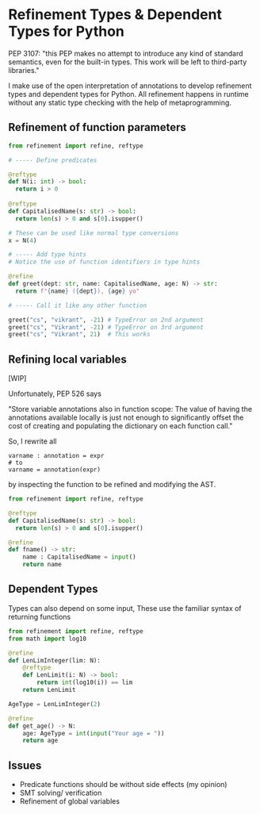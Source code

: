 # Refinement Types & Dependent Types for Python

PEP 3107: "this PEP makes no attempt to introduce any kind of standard semantics,
even for the built-in types. This work will be left to third-party libraries."

I make use of the open interpretation of annotations to
develop refinement types and dependent types for Python.
All refinement happens in runtime without any static
type checking with the help of metaprogramming.

## Refinement of function parameters 

```python
from refinement import refine, reftype

# ----- Define predicates 

@reftype
def N(i: int) -> bool:
  return i > 0
  
@reftype
def CapitalisedName(s: str) -> bool:
  return len(s) > 0 and s[0].isupper()

# These can be used like normal type conversions
x = N(4)

# ----- Add type hints 
# Notice the use of function identifiers in type hints

@refine
def greet(dept: str, name: CapitalisedName, age: N) -> str:
  return f"{name} ({dept}), {age} yo"

# ----- Call it like any other function

greet("cs", "vikrant", -21) # TypeError on 2nd argument
greet("cs", "Vikrant", -21) # TypeError on 3rd argument
greet("cs", "Vikrant", 21)  # This works
```

## Refining local variables

[WIP]

Unfortunately, PEP 526 says 

"Store variable annotations also in function scope: 
The value of having the annotations available locally is just
 not enough to significantly offset the cost of creating and
 populating the dictionary on each function call."

So, I rewrite all
```
varname : annotation = expr
# to
varname = annotation(expr)
```
by inspecting the function to be refined and modifying the AST.


```python
from refinement import refine, reftype

@reftype
def CapitalisedName(s: str) -> bool:
  return len(s) > 0 and s[0].isupper()

@refine
def fname() -> str:
    name : CapitalisedName = input()
    return name
```

## Dependent Types

Types can also depend on some input, 
These use the familiar syntax of returning functions

```python
from refinement import refine, reftype
from math import log10

@refine
def LenLimInteger(lim: N):
    @reftype
    def LenLimit(i: N) -> bool:
        return int(log10(i)) == lim
    return LenLimit

AgeType = LenLimInteger(2)

@refine
def get_age() -> N:
    age: AgeType = int(input("Your age = "))
    return age

```

## Issues

- Predicate functions should be without side effects (my opinion)
- SMT solving/ verification
- Refinement of global variables

